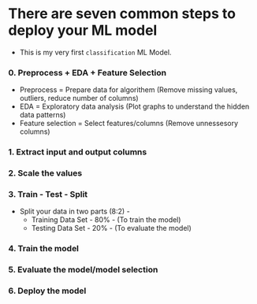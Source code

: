 # There are seven common steps to deploy your ML model 
  - This is my very first `classification` ML Model.

### 0. Preprocess + EDA + Feature Selection
  - Preprocess = Prepare data for algorithem (Remove missing values, outliers, reduce number of columns)
  - EDA = Exploratory data analysis (Plot graphs to understand the hidden data patterns)
  - Feature selection = Select features/columns (Remove unnessesory columns)
### 1. Extract input and output columns
### 2. Scale the values 
### 3. Train - Test - Split
  - Split your data in two parts (8:2) -
    - Training Data Set - 80% - (To train the model)
    - Testing Data Set - 20% - (To evaluate the model)
### 4. Train the model
### 5. Evaluate the model/model selection
### 6. Deploy the model
